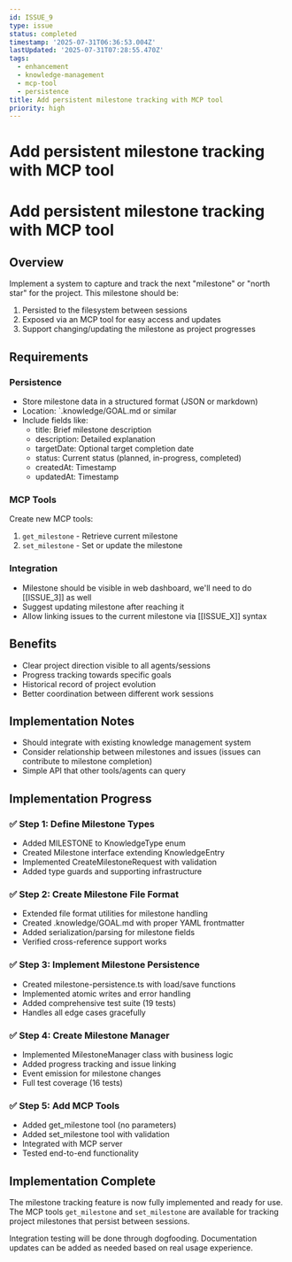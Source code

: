 ```yaml
---
id: ISSUE_9
type: issue
status: completed
timestamp: '2025-07-31T06:36:53.004Z'
lastUpdated: '2025-07-31T07:28:55.470Z'
tags:
  - enhancement
  - knowledge-management
  - mcp-tool
  - persistence
title: Add persistent milestone tracking with MCP tool
priority: high
---
```


# Add persistent milestone tracking with MCP tool

# Add persistent milestone tracking with MCP tool

## Overview
Implement a system to capture and track the next "milestone" or "north star" for the project. This milestone should be:
1. Persisted to the filesystem between sessions
2. Exposed via an MCP tool for easy access and updates
3. Support changing/updating the milestone as project progresses

## Requirements

### Persistence
- Store milestone data in a structured format (JSON or markdown)
- Location: `.knowledge/GOAL.md or similar
- Include fields like:
  - title: Brief milestone description
  - description: Detailed explanation
  - targetDate: Optional target completion date
  - status: Current status (planned, in-progress, completed)
  - createdAt: Timestamp
  - updatedAt: Timestamp

### MCP Tools
Create new MCP tools:
1. `get_milestone` - Retrieve current milestone
2. `set_milestone` - Set or update the milestone

### Integration
- Milestone should be visible in web dashboard, we'll need to do [[ISSUE_3]] as well
- Suggest updating milestone after reaching it
- Allow linking issues to the current milestone via [[ISSUE_X]] syntax

## Benefits
- Clear project direction visible to all agents/sessions
- Progress tracking towards specific goals
- Historical record of project evolution
- Better coordination between different work sessions

## Implementation Notes
- Should integrate with existing knowledge management system
- Consider relationship between milestones and issues (issues can contribute to milestone completion)
- Simple API that other tools/agents can query

## Implementation Progress

### ✅ Step 1: Define Milestone Types
- Added MILESTONE to KnowledgeType enum
- Created Milestone interface extending KnowledgeEntry
- Implemented CreateMilestoneRequest with validation
- Added type guards and supporting infrastructure

### ✅ Step 2: Create Milestone File Format
- Extended file format utilities for milestone handling
- Created .knowledge/GOAL.md with proper YAML frontmatter
- Added serialization/parsing for milestone fields
- Verified cross-reference support works

### ✅ Step 3: Implement Milestone Persistence
- Created milestone-persistence.ts with load/save functions
- Implemented atomic writes and error handling
- Added comprehensive test suite (19 tests)
- Handles all edge cases gracefully

### ✅ Step 4: Create Milestone Manager
- Implemented MilestoneManager class with business logic
- Added progress tracking and issue linking
- Event emission for milestone changes
- Full test coverage (16 tests)

### ✅ Step 5: Add MCP Tools
- Added get_milestone tool (no parameters)
- Added set_milestone tool with validation
- Integrated with MCP server
- Tested end-to-end functionality

## Implementation Complete

The milestone tracking feature is now fully implemented and ready for use. The MCP tools `get_milestone` and `set_milestone` are available for tracking project milestones that persist between sessions.

Integration testing will be done through dogfooding. Documentation updates can be added as needed based on real usage experience.